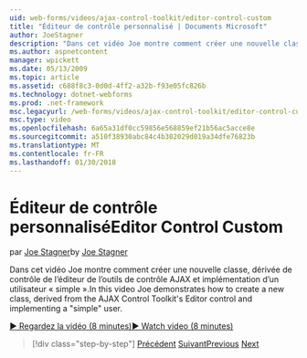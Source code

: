 ```yaml
---
uid: web-forms/videos/ajax-control-toolkit/editor-control-custom
title: "Éditeur de contrôle personnalisé | Documents Microsoft"
author: JoeStagner
description: "Dans cet vidéo Joe montre comment créer une nouvelle classe, dérivée de contrôle de l’éditeur de l’outils de contrôle AJAX et implémentation d’un utilisateur « simple »."
ms.author: aspnetcontent
manager: wpickett
ms.date: 05/13/2009
ms.topic: article
ms.assetid: c688f8c3-0d0d-4ff2-a32b-f93e05fc826b
ms.technology: dotnet-webforms
ms.prod: .net-framework
msc.legacyurl: /web-forms/videos/ajax-control-toolkit/editor-control-custom
msc.type: video
ms.openlocfilehash: 6a65a31df0cc59856e568859ef21b56ac5acce8e
ms.sourcegitcommit: a510f38930abc84c4b302029d019a34dfe76823b
ms.translationtype: MT
ms.contentlocale: fr-FR
ms.lasthandoff: 01/30/2018
---
```

<a name="editor-control-custom"></a><span data-ttu-id="27d12-103">Éditeur de contrôle personnalisé</span><span class="sxs-lookup"><span data-stu-id="27d12-103">Editor Control Custom</span></span>
====================
<span data-ttu-id="27d12-104">par [Joe Stagner](https://github.com/JoeStagner)</span><span class="sxs-lookup"><span data-stu-id="27d12-104">by [Joe Stagner](https://github.com/JoeStagner)</span></span>

<span data-ttu-id="27d12-105">Dans cet vidéo Joe montre comment créer une nouvelle classe, dérivée de contrôle de l’éditeur de l’outils de contrôle AJAX et implémentation d’un utilisateur « simple ».</span><span class="sxs-lookup"><span data-stu-id="27d12-105">In this video Joe demonstrates how to create a new class, derived from the AJAX Control Toolkit's Editor control and implementing a "simple" user.</span></span>

[<span data-ttu-id="27d12-106">&#9654; Regardez la vidéo (8 minutes)</span><span class="sxs-lookup"><span data-stu-id="27d12-106">&#9654; Watch video (8 minutes)</span></span>](https://channel9.msdn.com/Blogs/ASP-NET-Site-Videos/editor-control-custom)

>[!div class="step-by-step"]
<span data-ttu-id="27d12-107">[Précédent](editor-control.md)
[Suivant](create-a-new-custom-extender.md)</span><span class="sxs-lookup"><span data-stu-id="27d12-107">[Previous](editor-control.md)
[Next](create-a-new-custom-extender.md)</span></span>
